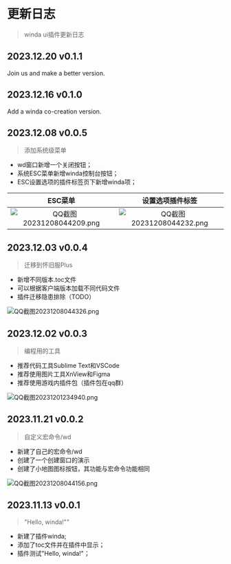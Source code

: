 # 更新日志

> winda ui插件更新日志

## 2023.12.20 v0.1.1

Join us and make a better version.

## 2023.12.16 v0.1.0 

Add a winda co-creation version.

## 2023.12.08 v0.0.5

> 添加系统级菜单

- wd窗口新增一个关闭按钮；
- 系统ESC菜单新增winda控制台按钮；
- ESC设置选项的插件标签页下新增winda项；


|ESC菜单|设置选项插件标签|
|:-:|:-:|
|![QQ截图20231208044209.png](https://s2.loli.net/2023/12/08/9FMcqyGTmfSQtC5.png)|![QQ截图20231208044232.png](https://s2.loli.net/2023/12/08/cOuTeXHgZQyVPjY.png)|


## 2023.12.03 v0.0.4

> 迁移到怀旧服Plus

- 新增不同版本.toc文件
- 可以根据客户端版本加载不同代码文件
- 插件迁移隐患排除（TODO）

![QQ截图20231208044326.png](https://s2.loli.net/2023/12/08/NhTRxmbKcVPYuq2.png)

## 2023.12.02 v0.0.3

> 编程用的工具

- 推荐代码工具Sublime Text和VSCode
- 推荐使用图片工具XnView和Figma
- 推荐使用游戏内插件包（插件包在qq群）

![QQ截图20231201234940.png](https://s2.loli.net/2023/12/08/E6XP1sg5aobuwrf.png)

## 2023.11.21 v0.0.2

> 自定义宏命令/wd

- 新建了自己的宏命令/wd
- 创建了一个创建窗口的演示
- 创建了小地图图标按钮，其功能与宏命令功能相同

![QQ截图20231208044156.png](https://s2.loli.net/2023/12/08/YbD97Ows2iJRyGd.png)

## 2023.11.13 v0.0.1 

> "Hello, winda!""

- 新建了插件winda;
- 添加了toc文件并在插件中显示；
- 插件测试"Hello, winda!"；



